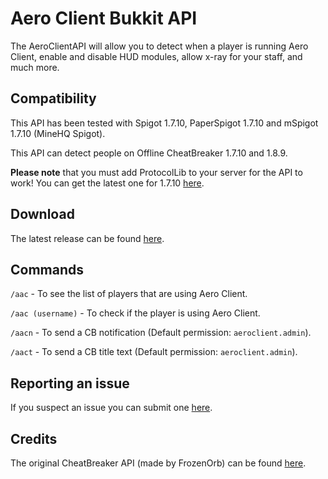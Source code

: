 # Aero Client Bukkit API
The AeroClientAPI will allow you to detect when a player is running Aero Client, enable and disable HUD modules, allow x-ray for your staff, and much more.

## Compatibility

This API has been tested with Spigot 1.7.10, PaperSpigot 1.7.10 and mSpigot 1.7.10 (MineHQ Spigot).

This API can detect people on Offline CheatBreaker 1.7.10 and 1.8.9.

**Please note** that you must add ProtocolLib to your server for the API to work! You can get the latest one for 1.7.10 [here](https://github.com/dmulloy2/ProtocolLib/releases/tag/3.7.0).

## Download

The latest release can be found [here](https://github.com/Aero-Client/AeroClientAPI/releases/latest).

## Commands

`/aac` - To see the list of players that are using Aero Client.

`/aac (username)` - To check if the player is using Aero Client.

`/aacn` - To send a CB notification (Default permission: `aeroclient.admin`).

`/aact` - To send a CB title text (Default permission: `aeroclient.admin`).

## Reporting an issue

If you suspect an issue you can submit one [here](https://github.com/Aero-Client/AeroClientAPI/issues).

## Credits

The original CheatBreaker API (made by FrozenOrb) can be found [here](https://github.com/CheatBreaker/CheatBreakerAPI).

